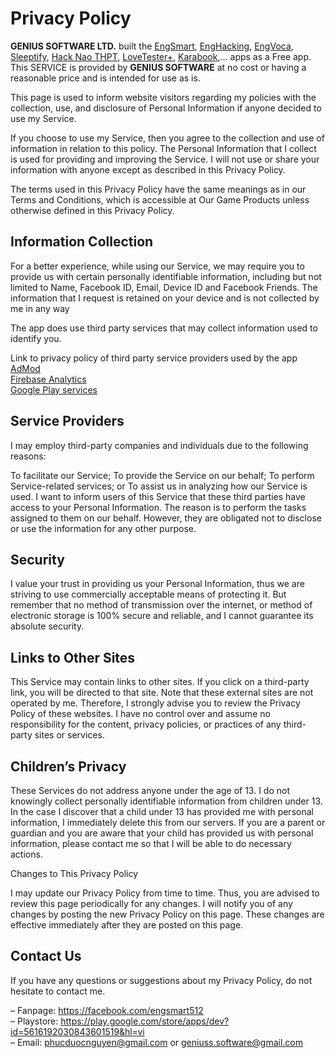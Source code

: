 # Privacy Policy
<strong>GENIUS SOFTWARE LTD.</strong> built the <a href="https://play.google.com/store/apps/details?id=com.phucduoc.engsmart&amp;hl=vi">EngSmart</a>, <a href="https://play.google.com/store/apps/details?id=com.phucduoc.enghacking&amp;hl=vi">EngHacking</a>, <a href="https://play.google.com/store/apps/dev?id=5616192030843601519&amp;hl=vi">EngVoca</a>, <a href="https://play.google.com/store/apps/dev?id=5616192030843601519&amp;hl=vi">Sleeptify</a>, <a href="https://play.google.com/store/apps/details?id=com.luyenthithptquocgia.hacknaothpt&amp;hl=vi">Hack Nao THPT</a>, <a href="https://play.google.com/store/apps/details?id=lovetesterplus.boitinhyeu.cunghoangdao.love_tester_plus&amp;hl=vi">LoveTester+</a>, <a href="https://play.google.com/store/apps/details?id=baihat.karaoke.karabook&amp;hl=vi">Karabook</a>,... apps as a Free app. This SERVICE is provided by <strong>GENIUS SOFTWARE</strong> at no cost or having a reasonable price and is intended for use as is.

This page is used to inform website visitors regarding my policies with the collection, use, and disclosure of Personal Information if anyone decided to use my Service.

If you choose to use my Service, then you agree to the collection and use of information in relation to this policy. The Personal Information that I collect is used for providing and improving the Service. I will not use or share your information with anyone except as described in this Privacy Policy.

The terms used in this Privacy Policy have the same meanings as in our Terms and Conditions, which is accessible at Our Game Products unless otherwise defined in this Privacy Policy.

## Information Collection

For a better experience, while using our Service, we may require you to provide us with certain personally identifiable information, including but not limited to Name, Facebook ID, Email, Device ID and Facebook Friends. The information that I request is retained on your device and is not collected by me in any way

The app does use third party services that may collect information used to identify you.

Link to privacy policy of third party service providers used by the app
<br>
<a href="https://support.google.com/admob/answer/6128543?hl=vi">AdMod</a>
<br>
<a href="https://firebase.google.com/support/privacy/">Firebase Analytics</a>
<br>
<a href="https://www.google.com/policies/privacy/">Google Play services</a>

## Service Providers

I may employ third-party companies and individuals due to the following reasons:

To facilitate our Service;
To provide the Service on our behalf;
To perform Service-related services; or
To assist us in analyzing how our Service is used.
I want to inform users of this Service that these third parties have access to your Personal Information. The reason is to perform the tasks assigned to them on our behalf. However, they are obligated not to disclose or use the information for any other purpose.

## Security

I value your trust in providing us your Personal Information, thus we are striving to use commercially acceptable means of protecting it. But remember that no method of transmission over the internet, or method of electronic storage is 100% secure and reliable, and I cannot guarantee its absolute security.

## Links to Other Sites

This Service may contain links to other sites. If you click on a third-party link, you will be directed to that site. Note that these external sites are not operated by me. Therefore, I strongly advise you to review the Privacy Policy of these websites. I have no control over and assume no responsibility for the content, privacy policies, or practices of any third-party sites or services.

## Children’s Privacy

These Services do not address anyone under the age of 13. I do not knowingly collect personally identifiable information from children under 13. In the case I discover that a child under 13 has provided me with personal information, I immediately delete this from our servers. If you are a parent or guardian and you are aware that your child has provided us with personal information, please contact me so that I will be able to do necessary actions.

Changes to This Privacy Policy

I may update our Privacy Policy from time to time. Thus, you are advised to review this page periodically for any changes. I will notify you of any changes by posting the new Privacy Policy on this page. These changes are effective immediately after they are posted on this page.

## Contact Us

If you have any questions or suggestions about my Privacy Policy, do not hesitate to contact me.

– Fanpage: https://facebook.com/engsmart512<br>
– Playstore: https://play.google.com/store/apps/dev?id=5616192030843601519&hl=vi<br>
– Email: phucduocnguyen@gmail.com or geniuss.software@gmail.com
